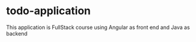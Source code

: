# todo-application
This application is FullStack course using Angular as front end and Java as backend
